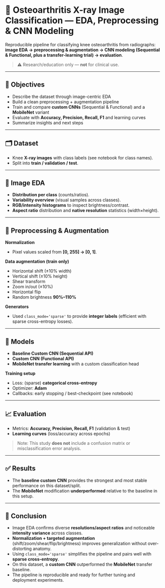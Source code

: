 # 🦴 Osteoarthritis X-ray Image Classification — EDA, Preprocessing & CNN Modeling

Reproducible pipeline for classifying knee osteoarthritis from radiographs: **image EDA → preprocessing & augmentation → CNN modeling (Sequential & Functional, plus a transfer-learning trial) → evaluation**.

> ⚠️ Research/education only — **not** for clinical use.

---

## 🎯 Objectives

* Describe the dataset through image-centric EDA
* Build a clean preprocessing + augmentation pipeline
* Train and compare **custom CNNs** (Sequential & Functional) and a **MobileNet** variant
* Evaluate with **Accuracy, Precision, Recall, F1** and learning curves
* Summarize insights and next steps

---

## 🗂️ Dataset

* Knee **X-ray images** with class labels (see notebook for class names).
* Split into **train / validation / test**.

---

## 🔎 Image EDA

* **Distribution per class** (counts/ratios).
* **Variability overview** (visual samples across classes).
* **RGB/intensity histograms** to inspect brightness/contrast.
* **Aspect ratio** distribution and **native resolution** statistics (width×height).

---

## 🧼 Preprocessing & Augmentation

**Normalization**

* Pixel values scaled from **\[0, 255] → \[0, 1]**.

**Data augmentation (train only)**

* Horizontal shift (±10% width)
* Vertical shift (±10% height)
* Shear transform
* Zoom in/out (±10%)
* Horizontal flip
* Random brightness **90%–110%**

**Generators**

* Used `class_mode='sparse'` to provide **integer labels** (efficient with sparse cross-entropy losses).

---

## 🧠 Models

* **Baseline Custom CNN (Sequential API)**
* **Custom CNN (Functional API)**
* **MobileNet transfer learning** with a custom classification head

**Training setup**

* Loss: (sparse) **categorical cross-entropy**
* Optimizer: **Adam**
* Callbacks: early stopping / best-checkpoint (see notebook)

---

## 📈 Evaluation

* Metrics: **Accuracy, Precision, Recall, F1** (validation & test)
* **Learning curves** (loss/accuracy across epochs)

> Note: This study **does not** include a confusion matrix or misclassification error analysis.

---

## ✅ Results

* The **baseline custom CNN** provides the strongest and most stable performance on this dataset/split.
* The **MobileNet** modification **underperformed** relative to the baseline in this setup.

---

## 📌 Conclusion

* Image EDA confirms diverse **resolutions/aspect ratios** and noticeable **intensity variance** across classes.
* **Normalization + targeted augmentation** (shift/zoom/shear/flip/brightness) improves generalization without over-distorting anatomy.
* Using `class_mode='sparse'` simplifies the pipeline and pairs well with **sparse cross-entropy**.
* On this dataset, a **custom CNN** outperformed the **MobileNet** transfer baseline.
* The pipeline is reproducible and ready for further tuning and deployment experiments.
